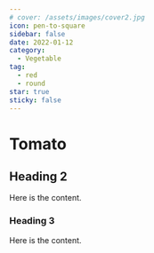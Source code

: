 ```yaml
---
# cover: /assets/images/cover2.jpg
icon: pen-to-square
sidebar: false
date: 2022-01-12
category:
  - Vegetable
tag:
  - red
  - round
star: true
sticky: false
---
```


# Tomato

## Heading 2

Here is the content.

### Heading 3

Here is the content.
<!-- more -->